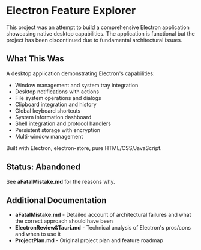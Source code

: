# Electron Feature Explorer

This project was an attempt to build a comprehensive Electron application showcasing native desktop capabilities. The application is functional but the project has been discontinued due to fundamental architectural issues.

## What This Was

A desktop application demonstrating Electron's capabilities:
- Window management and system tray integration
- Desktop notifications with actions
- File system operations and dialogs
- Clipboard integration and history
- Global keyboard shortcuts
- System information dashboard
- Shell integration and protocol handlers
- Persistent storage with encryption
- Multi-window management

Built with Electron, electron-store, pure HTML/CSS/JavaScript.

## Status: Abandoned

See **aFatalMistake.md** for the reasons why.

## Additional Documentation

- **aFatalMistake.md** - Detailed account of architectural failures and what the correct approach should have been
- **ElectronReview&Tauri.md** - Technical analysis of Electron's pros/cons and when to use it
- **ProjectPlan.md** - Original project plan and feature roadmap